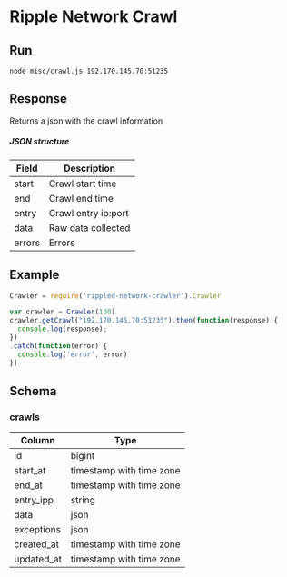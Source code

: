 # Ripple Network Crawl

## Run

`node misc/crawl.js 192.170.145.70:51235`

## Response

Returns a json with the crawl information

##### JSON structure

|   Field    |    Description           |
|------------|--------------------------|
| start      | Crawl start time         |
| end        | Crawl end time           |
| entry      | Crawl entry ip:port      |
| data       | Raw data collected       |
| errors     | Errors                   |

## Example 
``` javascript
Crawler = require('rippled-network-crawler').Crawler

var crawler = Crawler(100)
crawler.getCrawl("192.170.145.70:51235").then(function(response) {
  console.log(response);
})
.catch(function(error) {
  console.log('error', error)
})
```

## Schema

### crawls

|   Column   |           Type           |
|------------|--------------------------|
| id         | bigint                   |
| start_at   | timestamp with time zone |
| end_at     | timestamp with time zone |
| entry_ipp  | string                   |
| data       | json                     |
| exceptions | json                     |
| created_at | timestamp with time zone |
| updated_at | timestamp with time zone |
